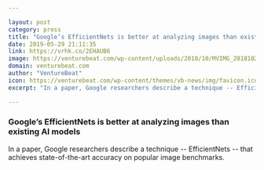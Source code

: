 ```yaml
---

layout: post
category: press
title: "Google’s EfficientNets is better at analyzing images than existing AI models"
date: 2019-05-29 21:11:35
link: https://vrhk.co/2EHAUB6
image: https://venturebeat.com/wp-content/uploads/2018/10/MVIMG_20181029_110559-2.jpg?w=1200&strip=all
domain: venturebeat.com
author: "VentureBeat"
icon: https://venturebeat.com/wp-content/themes/vb-news/img/favicon.ico
excerpt: "In a paper, Google researchers describe a technique -- EfficientNets -- that achieves state-of-the-art accuracy on popular image benchmarks."

---
```


### Google’s EfficientNets is better at analyzing images than existing AI models

In a paper, Google researchers describe a technique -- EfficientNets -- that achieves state-of-the-art accuracy on popular image benchmarks.